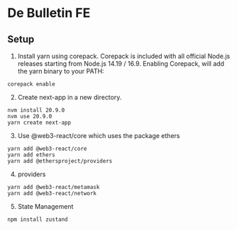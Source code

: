 # De Bulletin FE

## Setup

1. Install yarn using corepack. Corepack is included with all official Node.js releases starting from Node.js 14.19 / 16.9. Enabling Corepack, will add the yarn binary to your PATH:

```
corepack enable
```

2. Create next-app in a new directory.

```
nvm install 20.9.0
nvm use 20.9.0
yarn create next-app
```

3. Use @web3-react/core which uses the package ethers

```
yarn add @web3-react/core
yarn add ethers
yarn add @ethersproject/providers
```

4. providers

```
yarn add @web3-react/metamask
yarn add @web3-react/network
```

5. State Management

```
npm install zustand
```


